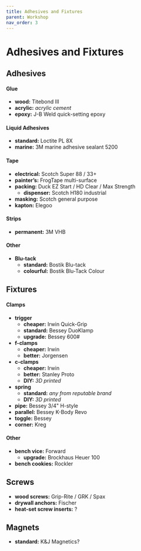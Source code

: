 ```yaml
---
title: Adhesives and Fixtures
parent: Workshop
nav_order: 3
---
```

# Adhesives and Fixtures

## Adhesives

#### Glue

- **wood:** Titebond III
- **acrylic:** *acrylic cement*
- **epoxy:** J-B Weld quick-setting epoxy

#### Liquid Adhesives

- **standard:** Loctite PL 8X
- **marine:** 3M marine adhesive sealant 5200

#### Tape

- **electrical:** Scotch Super 88 / 33+
- **painter’s:** FrogTape multi-surface
- **packing:** Duck EZ Start / HD Clear / Max Strength
	- **dispenser:** Scotch H180 industrial
- **masking:** Scotch general purpose
- **kapton:** Elegoo

#### Strips

- **permanent:** 3M VHB

#### Other

- **Blu-tack**
	- **standard:** Bostik Blu-tack
	- **colourful:** Bostik Blu-Tack Colour

## Fixtures

#### Clamps

- **trigger** 
	- **cheaper:** Irwin Quick-Grip
	- **standard:** Bessey DuoKlamp
	- **upgrade:** Bessey 600#
- **f-clamps** 
	- **cheaper:** Irwin
	- **better:** Jorgensen
- **c-clamps**
	- **cheaper:** Irwin
	- **better:** Stanley Proto
	- **DIY:** *3D printed*
- **spring** 
	- **standard:** *any from reputable brand*
	- **DIY:** *3D printed*
- **pipe:** Bessey 3/4" H-style
- **parallel:** Bessey K-Body Revo
- **toggle:** Bessey
- **corner:** Kreg

#### Other

- **bench vice:** Forward
	- **upgrade:** Brockhaus Heuer 100
- **bench cookies:** Rockler

## Screws

- **wood screws:** Grip-Rite / GRK / Spax
- **drywall anchors:** Fischer
- **heat-set screw inserts:** ?

## Magnets

- **standard:** K&J Magnetics?
